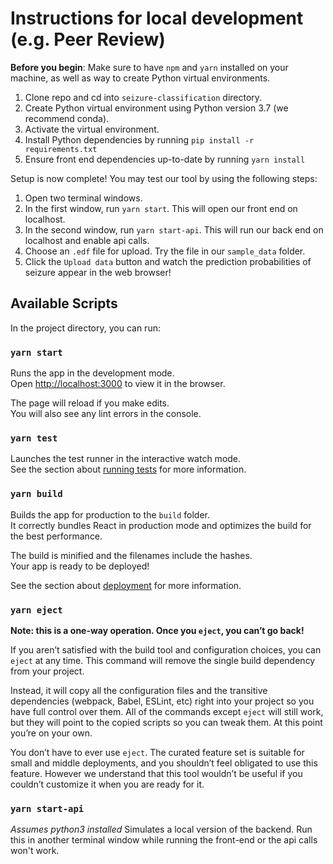 # Instructions for local development (e.g. Peer Review)

**Before you begin**: Make sure to have `npm` and `yarn` installed on your machine, 
as well as way to create Python virtual environments.

1. Clone repo and cd into `seizure-classification` directory.
2. Create Python virtual environment using Python version 3.7 (we recommend conda).
3. Activate the virtual environment.
4. Install Python dependencies by running `pip install -r requirements.txt`
5. Ensure front end dependencies up-to-date by running `yarn install`

Setup is now complete! You may test our tool by using the following steps:
1. Open two terminal windows.
2. In the first window, run `yarn start`. This will open our front end on localhost.
3. In the second window, run `yarn start-api`. This will run our back end on localhost and enable api calls.
4. Choose an `.edf` file for upload. Try the file in our `sample_data` folder.
5. Click the `Upload data` button and watch the prediction probabilities of seizure appear in the web browser!

## Available Scripts

In the project directory, you can run:

### `yarn start`

Runs the app in the development mode.\
Open [http://localhost:3000](http://localhost:3000) to view it in the browser.

The page will reload if you make edits.\
You will also see any lint errors in the console.

### `yarn test`

Launches the test runner in the interactive watch mode.\
See the section about [running tests](https://facebook.github.io/create-react-app/docs/running-tests) for more information.

### `yarn build`

Builds the app for production to the `build` folder.\
It correctly bundles React in production mode and optimizes the build for the best performance.

The build is minified and the filenames include the hashes.\
Your app is ready to be deployed!

See the section about [deployment](https://facebook.github.io/create-react-app/docs/deployment) for more information.

### `yarn eject`

**Note: this is a one-way operation. Once you `eject`, you can’t go back!**

If you aren’t satisfied with the build tool and configuration choices, you can `eject` at any time. This command will remove the single build dependency from your project.

Instead, it will copy all the configuration files and the transitive dependencies (webpack, Babel, ESLint, etc) right into your project so you have full control over them. All of the commands except `eject` will still work, but they will point to the copied scripts so you can tweak them. At this point you’re on your own.

You don’t have to ever use `eject`. The curated feature set is suitable for small and middle deployments, and you shouldn’t feel obligated to use this feature. However we understand that this tool wouldn’t be useful if you couldn’t customize it when you are ready for it.

### `yarn start-api`

_Assumes python3 installed_
Simulates a local version of the backend. Run this in another terminal
window while running the front-end or the api calls won't work.
